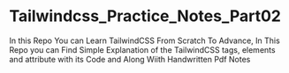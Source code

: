 # Tailwindcss_Practice_Notes_Part02
In this Repo You can Learn TailwindCSS From Scratch To Advance, In This Repo you can Find Simple Explanation of the TailwindCSS tags, elements and attribute with its Code and Along Wiith Handwritten Pdf Notes
